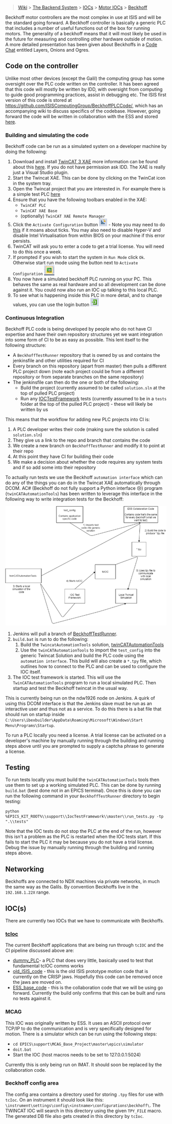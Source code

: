 
> [Wiki](Home) > [The Backend System](The-Backend-System) > [IOCs](IOCs) > [Motor IOCs](Motor-IOCs) > [Beckhoff](Beckhoff)

Beckhoff motor controllers are the most complex in use at ISIS and will be the standard going forward. A Beckhoff controller is basically a generic PLC that includes a number of useful functions out of the box for running motors. The generality of a beckhoff means that it will most likely be used in the future for measuring and controlling other hardware outside of motion. A more detailed presentation has been given about Beckhoffs in a [Code Chat](Code-Chats) entitled Layers, Onions and Ogres.

## Code on the controller
Unlike most other devices (except the Galil) the computing group has some oversight over the PLC code written on the controller. It has been agreed that this code will mostly be written by IDD, with oversight from computing to guide good programming practices, assist in debugging etc. The ISIS first version of this code is stored at https://github.com/ISISComputingGroup/BeckhoffPLCCode/, which has an accompanying wiki to discuss specifics of the codebase. However, going forward the code will be written in collaboration with the ESS and stored [here](https://bitbucket.org/europeanspallationsource/tc_generic_structure/src/master/).

### Building and simulating the code
Beckhoff code can be run as a simulated system on a developer machine by doing the following: 

 1. Download and install [TwinCAT 3 XAE](https://stfc365.sharepoint.com/sites/ISISMechatronics/Shared%20Documents/Forms/AllItems.aspx?viewid=a9a65e76%2D4335%2D479e%2Da1eb%2De12265e5cad6&id=%2Fsites%2FISISMechatronics%2FShared%20Documents%2FTwinCAT%20Development%2FTwinCAT%20Software) more information can be found about this [here](https://infosys.beckhoff.com/english.php?content=../content/1033/tcinfosys3/html/startpage.htm&id=). If you do not have permission ask IDD. The XAE is really just a Visual Studio plugin.
 1. Start the Twincat XAE. This can be done by clicking on the TwinCat icon in the system tray.
 1. Open the Twincat project that you are interested in. For example there is a simple test PLC [here](https://github.com/ISISComputingGroup/BeckhoffPLCCode/tree/master/dummy_PLC)
 1. Ensure that you have the following toolbars enabled in the XAE:
    - `TwinCAT PLC`
    - `TwinCAT XAE Base`
    - (optionally) `TwinCAT XAE Remote Manager`
1. Click the `Activate Configuration` button ![Activate](beckhoff/Activate.PNG) - Note you may need to do [this](https://control.com/forums/threads/twincat-3-error-when-switched-to-run-mode.43467/) if it moans about ticks. You may also need to disable Hyper-V and disable Intel Virtualisation from within BIOS on your machine if this error persists.  
2. TwinCAT will ask you to enter a code to get a trial license. You will need to do this once a week.
3. If prompted if you wish to start the system in `Run Mode` click `Ok`. Otherwise start run mode using the button next to `Activate Configuration` ![Run](beckhoff/Run.PNG)
4. You now have a simulated beckhoff PLC running on your PC. This behaves the same as real hardware and so all development can be done against it. You could now also run an IOC up talking to this local PLC.
5. To see what is happening inside this PLC in more detail, and to change values, you can use the login button ![Login](beckhoff/Login.PNG)

### Continuous Integration

Beckhoff PLC code is being developed by people who do not have CI expertise and have their own repository structures yet we want integration into some form of CI to be as easy as possible. This lent itself to the following structure:
* A `BeckhoffTestRunner` repository that is owned by us and contains the jenkinsfile and other utilities required for CI
* Every branch on this repository (apart from master) then pulls a different PLC project down (note each project could be from a different repository or from separate branches on the same repository)
* The jenkinsfile can then do the one or both of the following:
   * Build the project (currently assumed to be called `solution.sln` at the top of pulled PLC project)
   * Run any [IOCTestFramework](https://github.com/ISISComputingGroup/EPICS-IOC_Test_Framework) tests (currently assumed to be in a `tests` folder at the top of the pulled PLC project) - these will likely be written by us

This means that the workflow for adding new PLC projects into CI is:
1. A PLC developer writes their code (making sure the solution is called `solution.sln`)
2. They give us a link to the repo and branch that contains the code
3. We create a new branch on `BeckhoffTestRunner` and modify it to point at their repo
4. At this point they have CI for building their code
5. We make a decision about whether the code requires any system tests and if so add some into their repository

To actually run tests we use the Beckhoff `automation interface` which can do any of the things you can do in the Twincat XAE automatically through DCOM. AC# (Beckhoff do not fully support a Python interface 😢) program (`twinCATAutomationTools`) has been written to leverage this interface in the following way to write integration tests for the Beckhoff:

![Overview](beckhoff/beckhoff_overview.png)

1. Jenkins will pull a branch of [BeckhoffTestRunner](https://github.com/ISISComputingGroup/BeckhoffTestRunner).
2. `build.bat` is run to do the following:
   1. Build the `TwincatAutomationTools` solution, [twinCATAutomationTools](https://github.com/Simon-Cooper/twinCATAutomationTools)
   1. Use the `twinCATAutomationTools` to import the `test_config` into the generic Twincat Solution and build the PLC code using the `automation interface`. This build will also create a `*.tpy` file, which outlines how to connect to the PLC and can be used to configure the IOC itself.
3. The IOC test framework is started. This will use the `TwinCATAutomationTools` program to run a local simulated PLC. Then startup and test the Beckhoff twincat in the usual way.

This is currently being run on the ndw1926 node on Jenkins. A quirk of using this DCOM interface is that the Jenkins slave must be run as an interactive user and thus not as a service. To do this there is a bat file that should run on startup inside `C:\Users\ibexbuilder\AppData\Roaming\Microsoft\Windows\Start Menu\Programs\Startup`.

To run a PLC locally you need a license. A trial license can be activated on a developer's machine by manually running through the building and running steps above until you are prompted to supply a captcha phrase to generate a license.

## Testing

To run tests locally you must build the `twinCATAutomationTools` tools then use them to set up a working simulated PLC. This can be done by running `build.bat` (best done not in an EPICS terminal). Once this is done you can run the following command in your `BeckhoffTestRunner` directory to begin testing:

```
python %EPICS_KIT_ROOT%\\support\\IocTestFramework\\master\\run_tests.py -tp ".\\tests"
```

Note that the IOC tests do not stop the PLC at the end of the run, however this isn't a problem as the PLC is restarted when the IOC tests start. If this fails to start the PLC it may be because you do not have a trial license. Debug the issue by manually running through the building and running steps above.

## Networking
Beckhoffs are connected to NDX machines via private networks, in much the same way as the Galils. By convention Beckhoffs live in the `192.168.1.22X` range. 

## IOC(s)

There are currently two IOCs that we have to communicate with Beckhoffs.

### [tcIoc](tcIOC)

The current Beckhoff applications that are being run through `tcIOC` and the CI pipeline discussed above are:
* [dummy_PLC](https://github.com/ISISComputingGroup/BeckhoffPLCCode/tree/dummy_PLC)- a PLC that does very little, basically used to test that fundamental tcIOC comms works
* [old_ISIS_code](https://github.com/ISISComputingGroup/BeckhoffPLCCode/tree/Ticket5052_refactor_test_runner) - this is the old ISIS prototype motion code that is currently on the CRISP jaws. Hopefully this code can be removed once the jaws are moved on.
* [ESS_base_code](https://bitbucket.org/europeanspallationsource/tc_generic_structure/) - this is the collaboration code that we will be using go forward. Currently the build only confirms that this can be built and runs no tests against it.

### MCAG

This IOC was originally written by ESS. It uses an ASCII protocol over TCP/IP to do the communication and is very specifically designed for motion. There is a simulator which can be run using the following steps:

- `cd EPICS\support\MCAG_Base_Project\master\epics\simulator`
- `doit.bat`
- Start the IOC (host macros needs to be set to 127.0.0.1:5024)

Currently this is only being run on IMAT. It should soon be replaced by the collaboration code.


### Beckhoff config area

The config area contains a directory used for storing `.tpy` files for use with `tcIoc`. On an instrument it should look like this: `\instrument\settings\config\<instname>\configurations\beckhoff\`. The TWINCAT IOC will search in this directory using the given `TPY_FILE` macro. The generated DB file also gets created in this directory by `tcIoc`. 